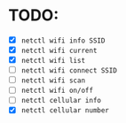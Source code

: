 # TODO:

* [x] `netctl wifi info SSID`
* [x] `netctl wifi current`
* [x] `netctl wifi list`
* [ ] `netctl wifi connect SSID`
* [ ] `netctl wifi scan`
* [ ] `netctl wifi on/off`
* [ ] `netctl cellular info`
* [x] `netctl cellular number`
